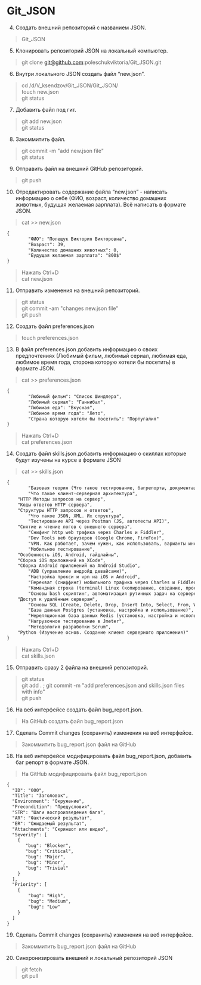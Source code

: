 # Git_JSON

4. Создать внешний репозиторий c названием JSON.  
> Git_JSON

5. Клонировать репозиторий JSON на локальный компьютер.
> git clone git@github.com:poleschukviktoria/Git_JSON.git

6. Внутри локального JSON создать файл “new.json”.
> cd /d/V_ksendzov/Git_JSON/Git_JSON/  
> touch new.json  
> git status         

7. Добавить файл под гит.
> git add new.json  
> git status              

8. Закоммитить файл.
> git commit -m "add new.json file"  
> git status     

9. Отправить файл на внешний GitHub репозиторий.
> git push  

10. Отредактировать содержание файла “new.json” - написать информацию о себе (ФИО, возраст, количество домашних животных, будущая желаемая зарплата). Всё написать в формате JSON.
> cat >> new.json  
```html
{  
        "ФИО": "Полещук Виктория Викторовна",  
        "Возраст": 39,  
        "Количество домашних животных": 0,  
        "Будущая желаемая зарплата": "800$"  
}  
```
> Нажать Ctrl+D  
> cat new.json      

11. Отправить изменения на внешний репозиторий.
> git status    
> git commit -am "changes new.json file"  
> git push  

12. Создать файл preferences.json
> touch preferences.json  

13. В файл preferences.json добавить информацию о своих предпочтениях (Любимый фильм, любимый сериал, любимая еда, любимое время года, сторона которую хотели бы посетить) в формате JSON.
> cat >> preferences.json  
```html
{  
        "Любимый фильм": "Список Шиндлера",  
        "Любимый сериал": "Ганнибал",  
        "Любимая еда": "Вкусная",  
        "Любимое время года": "Лето",  
        "Страна которую хотели бы посетить": "Португалия"  
}  
```
> Нажать Ctrl+D  
> cat preferences.json   

14. Создать файл skills.json добавить информацию о скиллах которые будут изучены на курсе в формате JSON
> cat >> skills.json  
```html
{  
        "Базовая теория (Что такое тестирование, багрепорты, документация, виды, методы, направления тестирования и т.п.) SDLC, STLC",  
        "Что такое клиент-серверная архитектура",  
	"HTTP Методы запросов на сервер",  
	"Коды ответов HTTP сервера",  
	"Структуры HTTP запросов и ответов",  
        "Что такое JSON, XML. Их структура",  
        "Тестирование API через Postman (JS, автотесты API)",  
 	"Снятие и чтение логов c внешнего сервера",  
        "Снифинг http web трафика через Charles и Fiddler",  
        "Dev Tools веб браузеров (Google Chrome, FireFox)",  
        "VPN. Как работает, зачем нужен, как использовать, варианты инструментов",  
        "Мобильное тестирование",  
	"Особенность iOS, Android, гайдлайны",    
	"Сборка iOS приложений на XCode",  
	"Cборка Android приложений на Android Studio",  
        "ADB (управление андройд девайсами)",  
        "Настройка прокси и vpn на iOS и Android",  
        "Перехват (сниффинг) мобильного трафика через Charles и Fiddler на iOS и Android",  
        "Командная строка (terminal) Linux (копирование, создание, просмотр, перемещение файлов на серверах без графического интерфейса)",  
        "Основы bash скриптинг, автоматизация рутинных задач на сервере",  
	"Доступ к удалённым серверам",  
        "Основы SQL (Create, Delete, Drop, Insert Into, Select, From, Where, Join)",  
        "База данных Postgres (установка, настройка и использование)",  
        "Нереляционная база данных Redis (установка, настройка и использование)",  
        "Нагрузочное тестирование в Jmeter",  
        "Методология разработки Scrum",  
	"Python (Изучение основ. Создание клиент серверного приложения)"  
}  
```
> Нажать Ctrl+D  
> cat skills.json      

15. Отправить сразу 2 файла на внешний репозиторий.  
> git status   
> git add . ; git commit -m "add preferences.json and skills.json files with info"  
> git push  

16. На веб интерфейсе создать файл bug_report.json.
> На GitHub создать файл bug_report.json  

17. Сделать Commit changes (сохранить) изменения на веб интерфейсе.
> Закоммитить bug_report.json файл на GitHub  

18. На веб интерфейсе модифицировать файл bug_report.json, добавить баг репорт в формате JSON.
> На GitHub модифицировать файл bug_report.json  
```html
{  
  "ID": "000",    
  "Title": "Заголовок",    
  "Environment": "Окружение",  
  "Precondition": "Предусловия",  
  "STR": "Шаги воспроизведения бага",    
  "AR": "Фактический результат",  
  "ER": "Ожидаемый результат",  
  "Attachments": "Скриншот или видео",  
  "Severity": [  
    {  
       "bug": "Blocker",  
       "bug": "Critical",  
       "bug": "Major",  
       "bug": "Minor",  
       "bug": "Trivial"   
    }  
  ],    
  "Priority": [  
    {    
        "bug": "High",   
        "bug": "Medium",  
        "bug": "Low"  
    }  
  ]  
}  
```

19. Сделать Commit changes (сохранить) изменения на веб интерфейсе.
> Закоммитить bug_report.json файл на GitHub  

20. Синхронизировать внешний и локальный репозиторий JSON
> git fetch  
> git pull  
